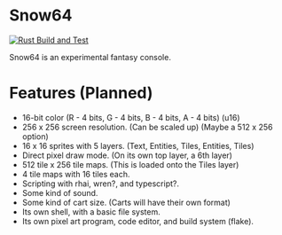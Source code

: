 # Snow64
[![Rust Build and Test](https://github.com/harmless-tech/snow64/actions/workflows/rust.yml/badge.svg?branch=main)](https://github.com/harmless-tech/snow64/actions/workflows/rust.yml)

Snow64 is an experimental fantasy console.

# Features (Planned)

- 16-bit color (R - 4 bits, G - 4 bits, B - 4 bits, A - 4 bits) (u16)
- 256 x 256 screen resolution. (Can be scaled up) (Maybe a 512 x 256 option)
- 16 x 16 sprites with 5 layers. (Text, Entities, Tiles, Entities, Tiles)
- Direct pixel draw mode. (On its own top layer, a 6th layer)
- 512 tile x 256 tile maps. (This is loaded onto the Tiles layer)
- 4 tile maps with 16 tiles each.
- Scripting with rhai, wren?, and typescript?.
- Some kind of sound.
- Some kind of cart size. (Carts will have their own format)
- Its own shell, with a basic file system.
- Its own pixel art program, code editor, and build system (flake).
